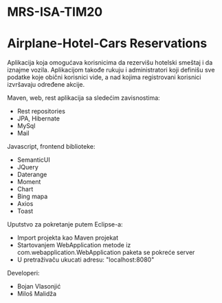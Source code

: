 # MRS-ISA-TIM20

# Airplane-Hotel-Cars Reservations

Aplikacija koja omogućava korisnicima da rezervišu hotelski smeštaj i da iznajme vozila. Aplikacijom takođe rukuju i administratori koji definišu sve podatke koje obični korisnici vide, a nad kojima registrovani korisnici izvršavaju određene akcije. 

Maven, web, rest aplikacija sa sledećim zavisnostima:
- Rest repositories
- JPA, Hibernate
- MySql
- Mail

Javascript, frontend biblioteke:
- SemanticUI
- JQuery
- Daterange
- Moment
- Chart
- Bing mapa
- Axios
- Toast

Uputstvo za pokretanje putem Eclipse-a:
- Import projekta kao Maven projekat
- Startovanjem WebApplication metode iz com.webapplication.WebApplication paketa se pokreće server
- U pretraživaču ukucati adresu: "localhost:8080"


Developeri:
- Bojan Vlasonjić
- Miloš Malidža
